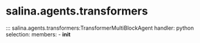 # salina.agents.transformers
::: salina.agents.transformers:TransformerMultiBlockAgent
    handler: python
    selection:
      members:
        - __init__
